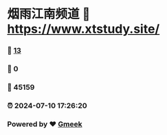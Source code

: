 # 烟雨江南频道 :link: https://www.xtstudy.site/ 
### :page_facing_up: [13](https://www.xtstudy.site//tag.html) 
### :speech_balloon: 0 
### :hibiscus: 45159 
### :alarm_clock: 2024-07-10 17:26:20 
### Powered by :heart: [Gmeek](https://github.com/Meekdai/Gmeek)
